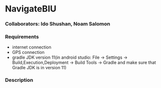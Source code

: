 # NavigateBIU
### Collaborators: Ido Shushan, Noam Salomon
### Requirements
- internet connection
- GPS connection
- gradle JDK version 11(in android studio: File -> Settings -> Build,Execution,Deployment -> Build Tools -> Gradle and make sure that Gradle JDK is in version 11)
### Description


